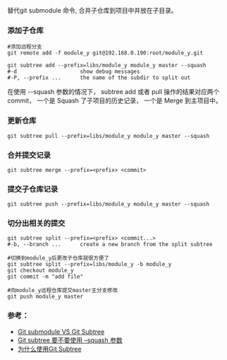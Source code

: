 替代git submodule 命令, 合并子仓库到项目中并放在子目录。
### 添加子仓库
```
#添加远程分支
git remote add -f module_y git@192.168.0.190:root/module_y.git 

git subtree add --prefix=libs/module_y module_y master --squash
#-d                    show debug messages
#-P, --prefix ...      the name of the subdir to split out
```
在使用 --squash 参数的情况下， subtree add 或者 pull 操作的结果对应两个 commit， 一个是 Squash 了子项目的历史记录， 一个是 Merge 到主项目中。
### 更新仓库
```
git subtree pull --prefix=libs/module_y module_y master --squash
```
### 合并提交记录
```
git subtree merge --prefix=<prefix> <commit>
```
### 提交子仓库记录
```
git subtree push --prefix=libs/module_y module_y master --squash
```
### 切分出相关的提交
```
git subtree split --prefix=<prefix> <commit...>
#-b, --branch ...      create a new branch from the split subtree

#切换到module_y后更改子仓库就很方便了
git subtree split --prefix=libs/module_y -b module_y
git checkout module_y
git commit -m "add file"

#向module_y远程仓库提交master主分支修改
git push module_y master
```

### 参考：

- [Git submodule VS Git Subtree](http://www.tuicool.com/articles/JR3qUz)
- [Git subtree 要不要使用 –squash 参数](http://jishu.zol.com.cn/17342.html)
- [为什么使用Git Subtree](http://wenku.baidu.com/view/9767a3bc910ef12d2bf9e72d.html?from=search)
